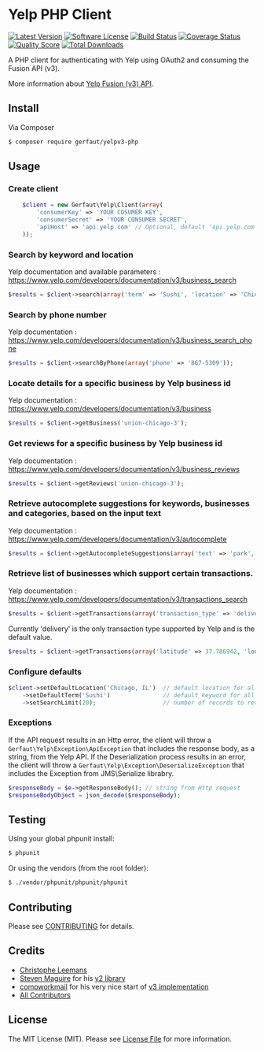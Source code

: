 # Yelp PHP Client

[![Latest Version](https://img.shields.io/github/release/gerfaut/yelpv3-php.svg?style=flat-square)](https://github.com/gerfaut/yelpv3-php/releases)
[![Software License](https://img.shields.io/badge/license-MIT-brightgreen.svg?style=flat-square)](LICENSE.md)
[![Build Status](https://img.shields.io/travis/Gerfaut/yelpv3-php/master.svg?style=flat-square&1)](https://travis-ci.org/Gerfaut/yelpv3-php)
[![Coverage Status](https://img.shields.io/scrutinizer/coverage/g/gerfaut/yelpv3-php.svg?style=flat-square)](https://scrutinizer-ci.com/g/gerfaut/yelpv3-php/code-structure)
[![Quality Score](https://img.shields.io/scrutinizer/g/gerfaut/yelpv3-php.svg?style=flat-square)](https://scrutinizer-ci.com/g/gerfaut/yelpv3-php)
[![Total Downloads](https://img.shields.io/packagist/dt/gerfaut/yelpv3-php.svg?style=flat-square)](https://packagist.org/packages/gerfaut/yelpv3-php)

A PHP client for authenticating with Yelp using OAuth2 and consuming the Fusion API (v3).

More information about [Yelp Fusion (v3) API](https://www.yelp.com/developers/documentation/v3/get_started).

## Install

Via Composer

``` bash
$ composer require gerfaut/yelpv3-php
```

## Usage

### Create client

```php
    $client = new Gerfaut\Yelp\Client(array(
        'consumerKey' => 'YOUR COSUMER KEY',
        'consumerSecret' => 'YOUR CONSUMER SECRET',
        'apiHost' => 'api.yelp.com' // Optional, default 'api.yelp.com'
    ));
```

### Search by keyword and location
Yelp documentation and available parameters : https://www.yelp.com/developers/documentation/v3/business_search

```php
$results = $client->search(array('term' => 'Sushi', 'location' => 'Chicago, IL'));
```

### Search by phone number

Yelp documentation : https://www.yelp.com/developers/documentation/v3/business_search_phone

```php
$results = $client->searchByPhone(array('phone' => '867-5309'));
```

### Locate details for a specific business by Yelp business id

Yelp documentation : https://www.yelp.com/developers/documentation/v3/business

```php
$results = $client->getBusiness('union-chicago-3');
```

### Get reviews for a specific business by Yelp business id

Yelp documentation : https://www.yelp.com/developers/documentation/v3/business_reviews

```php
$results = $client->getReviews('union-chicago-3');
```

### Retrieve autocomplete suggestions for keywords, businesses and categories, based on the input text

Yelp documentation : https://www.yelp.com/developers/documentation/v3/autocomplete

```php
$results = $client->getAutocompleteSuggestions(array('text' => 'park', 'latitude' => 37.786942, 'longitude' => -122.399643));
```
### Retrieve list of businesses which support certain transactions.

Yelp documentation : https://www.yelp.com/developers/documentation/v3/transactions_search

```php
$results = $client->getTransactions(array('transaction_type' => 'delivery', 'latitude' => 37.786942, 'longitude' => -122.399643));
```
Currently 'delivery' is the only transaction type supported by Yelp and is the default value.
```php
$results = $client->getTransactions(array('latitude' => 37.786942, 'longitude' => -122.399643));
```

### Configure defaults

```php
$client->setDefaultLocation('Chicago, IL')  // default location for all searches if location not provided
    ->setDefaultTerm('Sushi')               // default keyword for all searches if term not provided
    ->setSearchLimit(20);                   // number of records to return
```

### Exceptions

If the API request results in an Http error, the client will throw a `Gerfaut\Yelp\Exception\ApiException` that includes the response body, as a string, from the Yelp API.
If the Deserialization process results in an error, the client will throw a `Gerfaut\Yelp\Exception\DeserializeException` that includes the Exception from JMS\Serialize librabry.

```php
$responseBody = $e->getResponseBody(); // string from Http request
$responseBodyObject = json_decode($responseBody);
```

## Testing

Using your global phpunit install:

``` bash
$ phpunit
```

Or using the vendors (from the root folder):
``` bash
$ ./vendor/phpunit/phpunit/phpunit
```

## Contributing

Please see [CONTRIBUTING](CONTRIBUTING.md) for details.

## Credits

- [Christophe Leemans](https://github.com/Gerfaut)
- [Steven Maguire](https://github.com/stevenmaguire) for his [v2 library](https://github.com/stevenmaguire/yelp-php)
- [compworkmail](https://github.com/compworkmail) for his very nice start of [v3 implementation](https://github.com/compworkmail/yelp-v3-php-API-symfony)
- [All Contributors](https://github.com/gerfaut/yelpv3-php/contributors)

## License

The MIT License (MIT). Please see [License File](LICENSE.md) for more information.
